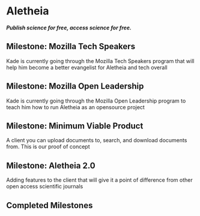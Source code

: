 # Aletheia

_**Publish science for free, access science for free.**_

## Milestone: Mozilla Tech Speakers

Kade is currently going through the Mozilla Tech Speakers program that will help him become a better evangelist for Aletheia and tech overall

## Milestone: Mozilla Open Leadership

Kade is currently going through the Mozilla Open Leadership program to teach him how to run Aletheia as an opensource project

## Milestone: Minimum Viable Product

A client you can upload documents to, search, and download documents from. This is our proof of concept

## Milestone: Aletheia 2.0

Adding features to the client that will give it a point of difference from other open access scientific journals

## Completed Milestones
